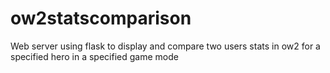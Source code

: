 # ow2statscomparison
Web server using flask to display and compare two users stats in ow2 for a specified hero in a specified game mode
